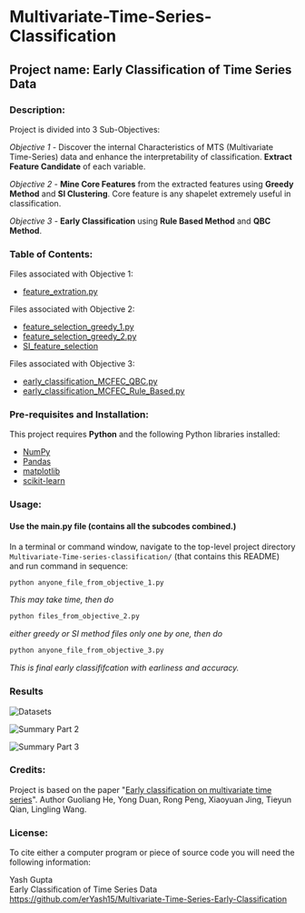 # Multivariate-Time-Series-Classification

## Project name: Early Classification of Time Series Data

### Description: 

Project is divided into 3 Sub-Objectives:

_Objective 1_ - Discover the internal Characteristics of MTS (Multivariate Time-Series) data and enhance the interpretability of classification. **Extract Feature Candidate** of each variable.

_Objective 2_ - **Mine Core Features** from the extracted features using **Greedy Method** and **SI Clustering**. Core feature is any shapelet extremely useful in classification.

_Objective 3_ - **Early Classification** using **Rule Based Method** and **QBC Method**.

### Table of Contents:

Files associated with Objective 1:

- [feature_extration.py](https://github.com/erYash15/Multivariate-Time-series-early-classification/blob/master/feature_extration.py)

Files associated with Objective 2:

- [feature_selection_greedy_1.py](https://github.com/erYash15/Multivariate-Time-series-early-classification/blob/master/feature_selection_greedy_1.py)
- [feature_selection_greedy_2.py](https://github.com/erYash15/Multivariate-Time-series-early-classification/blob/master/feature_selection_greedy_2.py)
- [SI_feature_selection](https://github.com/erYash15/Multivariate-Time-Series-Early-Classification/blob/master/SI_feature_selection.py)

Files associated with Objective 3:

- [early_classification_MCFEC_QBC.py](https://github.com/erYash15/Multivariate-Time-series-early-classification/blob/master/early_classification_MCFEC_QBC.py)
- [early_classification_MCFEC_Rule_Based.py](https://github.com/erYash15/Multivariate-Time-series-early-classification/blob/master/early_classification_MCFEC_Rule_Based.py)


### Pre-requisites and Installation:
This project requires **Python** and the following Python libraries installed:

- [NumPy](http://www.numpy.org/)
- [Pandas](http://pandas.pydata.org/)
- [matplotlib](http://matplotlib.org/)
- [scikit-learn](http://scikit-learn.org/stable/)

### Usage:

#### Use the main.py file (contains all the subcodes combined.)

In a terminal or command window, navigate to the top-level project directory `Multivariate-Time-series-classification/` (that contains this README) and run command in sequence:

```bash
python anyone_file_from_objective_1.py
```

_This may take time, then do_
```bash
python files_from_objective_2.py
```

_either greedy or SI method files only one by one, then do_
```bash
python anyone_file_from_objective_3.py
```

_This is final early classififcation with earliness and accuracy._

### Results

![Datasets](https://user-images.githubusercontent.com/34357926/102748576-6e4bb280-4388-11eb-8ff0-2376ef519a85.png)

![Summary Part 2](https://user-images.githubusercontent.com/34357926/102748577-6ee44900-4388-11eb-814f-fa8986ba208f.png)

![Summary Part 3](https://user-images.githubusercontent.com/34357926/102748573-6c81ef00-4388-11eb-900c-efb769a60829.png)


### Credits:

Project is based on the paper "[Early classification on multivariate time series](https://dl.acm.org/citation.cfm?id=2841855)". Author Guoliang He, Yong Duan, Rong Peng, Xiaoyuan Jing, Tieyun Qian, Lingling Wang.



### License:

To cite either a computer program or piece of source code you will need the following information:

Yash Gupta<br />Early Classification of Time Series Data<br />https://github.com/erYash15/Multivariate-Time-Series-Early-Classification
